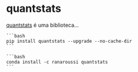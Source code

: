 # quantstats

[quantstats](https://github.com/ranaroussi/quantstats) é uma biblioteca...

````{tabbed} Instalação
```bash
pip install quantstats --upgrade --no-cache-dir
```

```bash
conda install -c ranaroussi quantstats
```
````